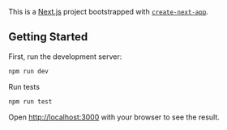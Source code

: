 This is a [Next.js](https://nextjs.org/) project bootstrapped with [`create-next-app`](https://github.com/vercel/next.js/tree/canary/packages/create-next-app).

## Getting Started

First, run the development server:

```bash
npm run dev
```

Run tests

```bash
npm run test
```

Open [http://localhost:3000](http://localhost:3000) with your browser to see the result.
